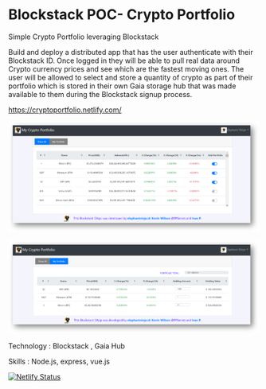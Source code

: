 # Blockstack POC- Crypto Portfolio
Simple Crypto Portfolio leveraging Blockstack

Build and deploy a distributed app that has the user authenticate with their Blockstack ID. Once logged in they will be able to pull real data around Crypto currency prices and see which are the fastest moving ones. The user will be allowed to select and store a quantity of crypto as part of their portfolio which is stored in their own Gaia storage hub that was made available to them during the Blockstack signup process.

https://cryptoportfolio.netlify.com/

![Show All Coins](client/public/screen1.png)

![Show Portfolio](client/public/screen2.png)

Technology : Blockstack , Gaia Hub

Skills : Node.js, express, vue.js

[![Netlify Status](https://api.netlify.com/api/v1/badges/b0e4748e-a661-43e4-ab0f-7e9bfdffe7f1/deploy-status)](https://app.netlify.com/sites/cryptoportfolio/deploys)
